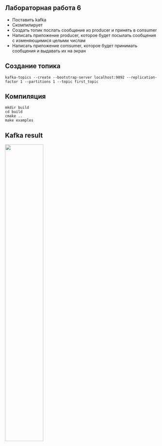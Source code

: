 ## Лабораторная работа 6

- Поставить kafka
- Скомпилирует
- Создать топик послать сообщение из producer и принять в consumer
- Написать приложение producer, которое будет посылать сообщения с изменяющимися целыми числам
- Написать приложение comsumer, которое будет принимать сообщения и выдавать их на экран

## Создание топика
 ```
kafka-topics --create --bootstrap-server localhost:9092 --replication-factor 1 --partitions 1 --topic first_topic
 ```

## Компиляция
 ```
 mkdir build
 cd build
 cmake ..
 make examples
 ```

## Kafka result

<img src="/pic/kafkaResult.gif" width=50% height=50%>


